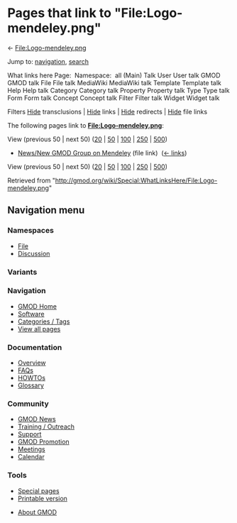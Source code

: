 <div id="mw-page-base" class="noprint">

</div>

<div id="mw-head-base" class="noprint">

</div>

<div id="content" class="mw-body" role="main">

<span id="top"></span>

<div id="mw-js-message" style="display:none;">

</div>



# <span dir="auto">Pages that link to "File:Logo-mendeley.png"</span>

<div id="bodyContent">

<div id="contentSub">

←
[File:Logo-mendeley.png](/wiki/File:Logo-mendeley.png "File:Logo-mendeley.png")

</div>

<div id="jump-to-nav" class="mw-jump">

Jump to: [navigation](#mw-navigation), [search](#p-search)

</div>

<div id="mw-content-text">

What links here Page:  Namespace:  all (Main) Talk User User talk GMOD
GMOD talk File File talk MediaWiki MediaWiki talk Template Template talk
Help Help talk Category Category talk Property Property talk Type Type
talk Form Form talk Concept Concept talk Filter Filter talk Widget
Widget talk

Filters
[Hide](/mediawiki/index.php?title=Special:WhatLinksHere/File:Logo-mendeley.png&hidetrans=1 "Special:WhatLinksHere/File:Logo-mendeley.png")
transclusions \|
[Hide](/mediawiki/index.php?title=Special:WhatLinksHere/File:Logo-mendeley.png&hidelinks=1 "Special:WhatLinksHere/File:Logo-mendeley.png")
links \|
[Hide](/mediawiki/index.php?title=Special:WhatLinksHere/File:Logo-mendeley.png&hideredirs=1 "Special:WhatLinksHere/File:Logo-mendeley.png")
redirects \|
[Hide](/mediawiki/index.php?title=Special:WhatLinksHere/File:Logo-mendeley.png&hideimages=1 "Special:WhatLinksHere/File:Logo-mendeley.png")
file links

The following pages link to
**[File:Logo-mendeley.png](/wiki/File:Logo-mendeley.png "File:Logo-mendeley.png")**:

View (previous 50 \| next 50)
([20](/mediawiki/index.php?title=Special:WhatLinksHere/File:Logo-mendeley.png&limit=20 "Special:WhatLinksHere/File:Logo-mendeley.png")
\|
[50](/mediawiki/index.php?title=Special:WhatLinksHere/File:Logo-mendeley.png&limit=50 "Special:WhatLinksHere/File:Logo-mendeley.png")
\|
[100](/mediawiki/index.php?title=Special:WhatLinksHere/File:Logo-mendeley.png&limit=100 "Special:WhatLinksHere/File:Logo-mendeley.png")
\|
[250](/mediawiki/index.php?title=Special:WhatLinksHere/File:Logo-mendeley.png&limit=250 "Special:WhatLinksHere/File:Logo-mendeley.png")
\|
[500](/mediawiki/index.php?title=Special:WhatLinksHere/File:Logo-mendeley.png&limit=500 "Special:WhatLinksHere/File:Logo-mendeley.png"))

- [News/New GMOD Group on
  Mendeley](/wiki/News/New_GMOD_Group_on_Mendeley "News/New GMOD Group on Mendeley")
  (file link) ‎ <span class="mw-whatlinkshere-tools">([←
  links](/mediawiki/index.php?title=Special:WhatLinksHere&target=News%2FNew+GMOD+Group+on+Mendeley "Special:WhatLinksHere"))</span>

View (previous 50 \| next 50)
([20](/mediawiki/index.php?title=Special:WhatLinksHere/File:Logo-mendeley.png&limit=20 "Special:WhatLinksHere/File:Logo-mendeley.png")
\|
[50](/mediawiki/index.php?title=Special:WhatLinksHere/File:Logo-mendeley.png&limit=50 "Special:WhatLinksHere/File:Logo-mendeley.png")
\|
[100](/mediawiki/index.php?title=Special:WhatLinksHere/File:Logo-mendeley.png&limit=100 "Special:WhatLinksHere/File:Logo-mendeley.png")
\|
[250](/mediawiki/index.php?title=Special:WhatLinksHere/File:Logo-mendeley.png&limit=250 "Special:WhatLinksHere/File:Logo-mendeley.png")
\|
[500](/mediawiki/index.php?title=Special:WhatLinksHere/File:Logo-mendeley.png&limit=500 "Special:WhatLinksHere/File:Logo-mendeley.png"))

</div>

<div class="printfooter">

Retrieved from
"<http://gmod.org/wiki/Special:WhatLinksHere/File:Logo-mendeley.png>"

</div>

<div id="catlinks" class="catlinks catlinks-allhidden">

</div>

<div class="visualClear">

</div>

</div>

</div>

<div id="mw-navigation">

## Navigation menu

<div id="mw-head">



<div id="left-navigation">

<div id="p-namespaces" class="vectorTabs" role="navigation"
aria-labelledby="p-namespaces-label">

### Namespaces

- <span id="ca-nstab-image"><a href="/wiki/File:Logo-mendeley.png" accesskey="c"
  title="View the file page [c]">File</a></span>
- <span id="ca-talk"><a
  href="/mediawiki/index.php?title=File_talk:Logo-mendeley.png&amp;action=edit&amp;redlink=1"
  accesskey="t"
  title="Discussion about the content page [t]">Discussion</a></span>

</div>

<div id="p-variants" class="vectorMenu emptyPortlet" role="navigation"
aria-labelledby="p-variants-label">

### 

### Variants[](#)

<div class="menu">

</div>

</div>

</div>

<div id="right-navigation">





</div>



</div>

</div>

</div>

<div id="mw-panel">

<div id="p-logo" role="banner">

<a href="/wiki/Main_Page"
style="background-image: url(http://gmod.org/images/GMOD-cogs.png);"
title="Visit the main page"></a>

</div>

<div id="p-Navigation" class="portal" role="navigation"
aria-labelledby="p-Navigation-label">

### Navigation

<div class="body">

- <span id="n-GMOD-Home">[GMOD Home](/wiki/Main_Page)</span>
- <span id="n-Software">[Software](/wiki/GMOD_Components)</span>
- <span id="n-Categories-.2F-Tags">[Categories /
  Tags](/wiki/Categories)</span>
- <span id="n-View-all-pages">[View all
  pages](/wiki/Special:AllPages)</span>

</div>

</div>

<div id="p-Documentation" class="portal" role="navigation"
aria-labelledby="p-Documentation-label">

### Documentation

<div class="body">

- <span id="n-Overview">[Overview](/wiki/Overview)</span>
- <span id="n-FAQs">[FAQs](/wiki/Category:FAQ)</span>
- <span id="n-HOWTOs">[HOWTOs](/wiki/Category:HOWTO)</span>
- <span id="n-Glossary">[Glossary](/wiki/Glossary)</span>

</div>

</div>

<div id="p-Community" class="portal" role="navigation"
aria-labelledby="p-Community-label">

### Community

<div class="body">

- <span id="n-GMOD-News">[GMOD News](/wiki/GMOD_News)</span>
- <span id="n-Training-.2F-Outreach">[Training /
  Outreach](/wiki/Training_and_Outreach)</span>
- <span id="n-Support">[Support](/wiki/Support)</span>
- <span id="n-GMOD-Promotion">[GMOD
  Promotion](/wiki/GMOD_Promotion)</span>
- <span id="n-Meetings">[Meetings](/wiki/Meetings)</span>
- <span id="n-Calendar">[Calendar](/wiki/Calendar)</span>

</div>

</div>

<div id="p-tb" class="portal" role="navigation"
aria-labelledby="p-tb-label">

### Tools

<div class="body">

- <span id="t-specialpages"><a href="/wiki/Special:SpecialPages" accesskey="q"
  title="A list of all special pages [q]">Special pages</a></span>
- <span id="t-print"><a
  href="/mediawiki/index.php?title=Special:WhatLinksHere/File:Logo-mendeley.png&amp;printable=yes"
  rel="alternate" accesskey="p"
  title="Printable version of this page [p]">Printable version</a></span>

</div>

</div>

</div>

</div>

<div id="footer" role="contentinfo">

- <span id="footer-places-about">[About
  GMOD](/wiki/GMOD:About "GMOD:About")</span>

<!-- -->






</div>
